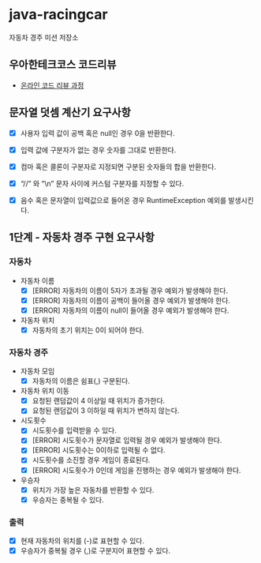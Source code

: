 # java-racingcar

자동차 경주 미션 저장소

## 우아한테크코스 코드리뷰

- [온라인 코드 리뷰 과정](https://github.com/woowacourse/woowacourse-docs/blob/master/maincourse/README.md)

## 문자열 덧셈 계산기 요구사항

- [x]  사용자 입력 값이 공백 혹은 null인 경우 0을 반환한다.
- [x]  입력 값에 구분자가 없는 경우 숫자를 그대로 반환한다.
- [x]  컴마 혹은 콜론이 구분자로 지정되면 구분된 숫자들의 합을 반환한다.
- [x]  “//” 와 “\n” 문자 사이에 커스텀 구분자를 지정할 수 있다.
- [x]  음수 혹은 문자열이 입력값으로 들어온 경우 RuntimeException 예외를 발생시킨다.


## 1단계 - 자동차 경주 구현 요구사항

### 자동차

- 자동차 이름
    - [x]  [ERROR] 자동차의 이름이 5자가 초과될 경우 예외가 발생해야 한다.
    - [x]  [ERROR] 자동차의 이름이 공백이 들어올 경우 예외가 발생해야 한다.
    - [x]  [ERROR] 자동차의 이름이 null이 들어올 경우 예외가 발생해야 한다.
- 자동차 위치
    - [x]  자동차의 초기 위치는 0이 되어야 한다.

### 자동차 경주
- 자동차 모임
    - [x] 자동차의 이름은 쉼표(,) 구분된다.
- 자동차 위치 이동
    - [x]  요청된 랜덤값이 4 이상일 때 위치가 증가한다.
    - [x]  요청된 랜덤값이 3 이하일 때 위치가 변하지 않는다.
- 시도횟수
    - [x]  시도횟수를 입력받을 수 있다.
    - [x]  [ERROR] 시도횟수가 문자열로 입력될 경우 예외가 발생해야 한다. 
    - [x]  [ERROR] 시도횟수는 0이하로 입력될 수 없다.
    - [x]  시도횟수를 소진할 경우 게임이 종료된다.
    - [x]  [ERROR] 시도횟수가 0인데 게임을 진행하는 경우 예외가 발생해야 한다.
- 우승자
    - [x]  위치가 가장 높은 자동차를 반환할 수 있다.
    - [x]  우승자는 중복될 수 있다.

### 출력

- [x]  현재 자동차의 위치를 (-)로 표현할 수 있다.
- [x]  우승자가 중복될 경우 (,)로 구분지어 표현할 수 있다.